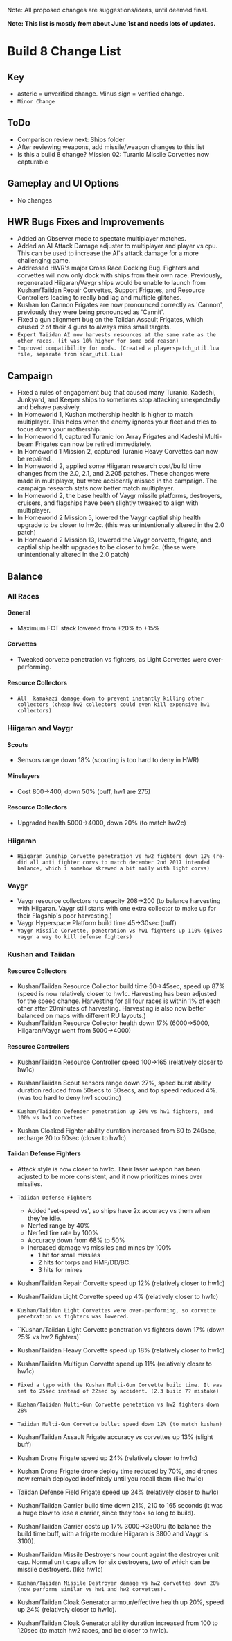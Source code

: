 Note: All proposed changes are suggestions/ideas, until deemed final.

**Note: This list is mostly from about June 1st and needs lots of updates.**


# Build 8 Change List

## Key
- asteric = unverified change. Minus sign = verified change.
- `Minor Change`

## ToDo
- Comparison review next: Ships folder
- After reviewing weapons, add missile/weapon changes to this list
- Is this a build 8 change? Mission 02: Turanic Missile Corvettes now capturable


## Gameplay and UI Options
- No changes


## HWR Bugs Fixes and Improvements
- Added an Observer mode to spectate multiplayer matches.
- Added an AI Attack Damage adjuster to multiplayer and player vs cpu. This can be used to increase the AI's attack damage for a more challenging game.
- Addressed HWR's major Cross Race Docking Bug. Fighters and corvettes will now only dock with ships from their own race. Previously, regenerated Hiigaran/Vaygr ships would be unable to launch from Kushan/Taiidan Repair Corvettes, Support Frigates, and Resource Controllers leading to really bad lag and multiple glitches.
- Kushan Ion Cannon Frigates are now pronounced correctly as 'Cannon', previously they were being pronounced as 'Cannit'.
- Fixed a gun alignment bug on the Taiidan Assault Frigates, which caused 2 of their 4 guns to always miss small targets.
- `Expert Taiidan AI now harvests resources at the same rate as the other races. (it was 10% higher for some odd reason)`
- `Improved compatibility for mods. (Created a playerspatch_util.lua file, separate from scar_util.lua)`


## Campaign
- Fixed a rules of engagement bug that caused many Turanic, Kadeshi, Junkyard, and Keeper ships to sometimes stop attacking unexpectedly and behave passively.
- In Homeworld 1, Kushan mothership health is higher to match multiplayer. This helps when the enemy ignores your fleet and tries to focus down your mothership.
- In Homeworld 1, captured Turanic Ion Array Frigates and Kadeshi Multi-beam Frigates can now be retired immediately.
- In Homeworld 1 Mission 2, captured Turanic Heavy Corvettes can now be repaired.
- In Homeworld 2, applied some Hiigaran research cost/build time changes from the 2.0, 2.1, and 2.205 patches. These changes were made in multiplayer, but were accidently missed in the campaign. The campaign research stats now better match multiplayer.
- In Homeworld 2, the base health of Vaygr missile platforms, destroyers, cruisers, and flagships have been slightly tweaked to align with multiplayer.
- In Homeworld 2 Mission 5, lowered the Vaygr captial ship health upgrade to be closer to hw2c. (this was unintentionally altered in the 2.0 patch)
- In Homeworld 2 Mission 13, lowered the Vaygr corvette, frigate, and captial ship health upgrades to be closer to hw2c. (these were unintentionally altered in the 2.0 patch)


## Balance


### All Races
#### General
* Maximum FCT stack lowered from +20% to +15%

#### Corvettes
* Tweaked corvette penetration vs fighters, as Light Corvettes were over-performing.

#### Resource Collectors
* `All  kamakazi damage down to prevent instantly killing other collectors (cheap hw2 collectors could even kill expensive hw1 collectors)`


### Hiigaran and Vaygr

#### Scouts
* Sensors range down 18% (scouting is too hard to deny in HWR)

#### Minelayers
* Cost 800->400, down 50% (buff, hw1 are 275)

#### Resource Collectors
* Upgraded health 5000->4000, down 20% (to match hw2c)


### Hiigaran 
* `Hiigaran Gunship Corvette penetration vs hw2 fighters down 12% (re-did all anti fighter corvs to match december 2nd 2017 intended balance, which i somehow skrewed a bit maily with light corvs)`
  

### Vaygr
* Vaygr resource collectors ru capacity 208->200 (to balance harvesting with Hiigaran. Vaygr still starts with one extra collector to make up for their Flagship's poor harvesting.)
* Vaygr Hyperspace Platform build time 45->30sec (buff)
* `Vaygr Missile Corvette, penetration vs hw1 fighters up 110% (gives vaygr a way to kill defense fighters)`


### Kushan and Taiidan

#### Resource Collectors
* Kushan/Taiidan Resource Collector build time 50->45sec, speed up 87% (speed is now relatively closer to hw1c. Harvesting has been adjusted for the speed change. Harvesting for all four races is within 1% of each other after 20minutes of harvesting. Harvesting is also now better balanced on maps with different RU layouts.)
* Kushan/Taiidan Resource Collector health down 17% (6000->5000, Hiigaran/Vaygr went from 5000->4000)


#### Resource Controllers
* Kushan/Taiidan Resource Controller speed 100->165 (relatively closer to hw1c)

* Kushan/Taiidan Scout sensors range down 27%, speed burst ability duration reduced from 50secs to 30secs, and top speed reduced 4%. (was too hard to deny hw1 scouting)
* `Kushan/Taiidan Defender penetration up 20% vs hw1 fighters, and 100% vs hw1 corvettes.`
* Kushan Cloaked Fighter ability duration increased from 60 to 240sec, recharge 20 to 60sec (closer to hw1c).

#### Taiidan Defense Fighters
* Attack style is now closer to hw1c. Their laser weapon has been adjusted to be more consistent, and it now prioritizes mines over missiles.
* `Taiidan Defense Fighters`
  - Added 'set-speed vs', so ships have 2x accuracy vs them when they're idle.
  - Nerfed range by 40%
  - Nerfed fire rate by 100%
  - Accuracy down from 68% to 50%
  - Increased damage vs missiles and mines by 100%
    - 1 hit for small missiles
    - 2 hits for torps and HMF/DD/BC.
    - 3 hits for mines
* Kushan/Taiidan Repair Corvette speed up 12% (relatively closer to hw1c)
* Kushan/Taiidan Light Corvette speed up 4% (relatively closer to hw1c)
* `Kushan/Taiidan Light Corvettes were over-performing, so corvette penetration vs fighters was lowered.`
* ``Kushan/Taiidan Light Corvette penetration vs fighters down 17% (down 25% vs hw2 fighters)`
* Kushan/Taiidan Heavy Corvette speed up 18% (relatively closer to hw1c)
* Kushan/Taiidan Multigun Corvette speed up 11% (relatively closer to hw1c)
* `Fixed a typo with the Kushan Multi-Gun Corvette build time. It was set to 25sec instead of 22sec by accident. (2.3 build 7? mistake)`
* `Kushan/Taiidan Multi-Gun Corvette penetation vs hw2 fighters down 28%`
* `Taiidan Multi-Gun Corvette bullet speed down 12% (to match kushan)`

* Kushan/Taiidan Assault Frigate accuracy vs corvettes up 13% (slight buff)
* Kushan Drone Frigate speed up 24% (relatively closer to hw1c)
* Kushan Drone Frigate drone deploy time reduced by 70%, and drones now remain deployed indefinitely until you recall them (like hw1c)
* Taiidan Defense Field Frigate speed up 24% (relatively closer to hw1c)
* Kushan/Taiidan Carrier build time down 21%, 210 to 165 seconds (it was a huge blow to lose a carrier, since they took so long to build).
* Kushan/Taiidan Carrier costs up 17% 3000->3500ru (to balance the build time buff, with a frigate module Hiigaran is 3800 and Vaygr is 3100).
* Kushan/Taiidan Missile Destroyers now count againt the destroyer unit cap. Normal unit caps allow for six destroyers, two of which can be missile destroyers. (like hw1c)
* `Kushan/Taiidan Missile Destroyer damage vs hw2 corvettes down 20% (now performs similar vs hw1 and hw2 corvettes).`
* Kushan/Taiidan Cloak Generator armour/effective health up 20%, speed up 24% (relatively closer to hw1c).
* Kushan/Taiidan Cloak Generator ability duration increased from 100 to 120sec (to match hw2 races, and be closer to hw1c).

